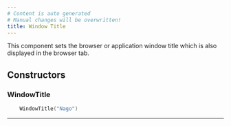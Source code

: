 ```yaml
---
# Content is auto generated
# Manual changes will be overwritten!
title: Window Title
---
```

This component sets the browser or application window title which is also displayed in the browser tab.

## Constructors
### WindowTitle
```go
	WindowTitle("Nago")
```

---


